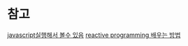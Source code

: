 # 참고
[javascript실행해서 볼수 있음](https://www.learnrxjs.io/operators/combination/concat.html)
[reactive programming 배우는 방법](http://mobicon.tistory.com/467)
